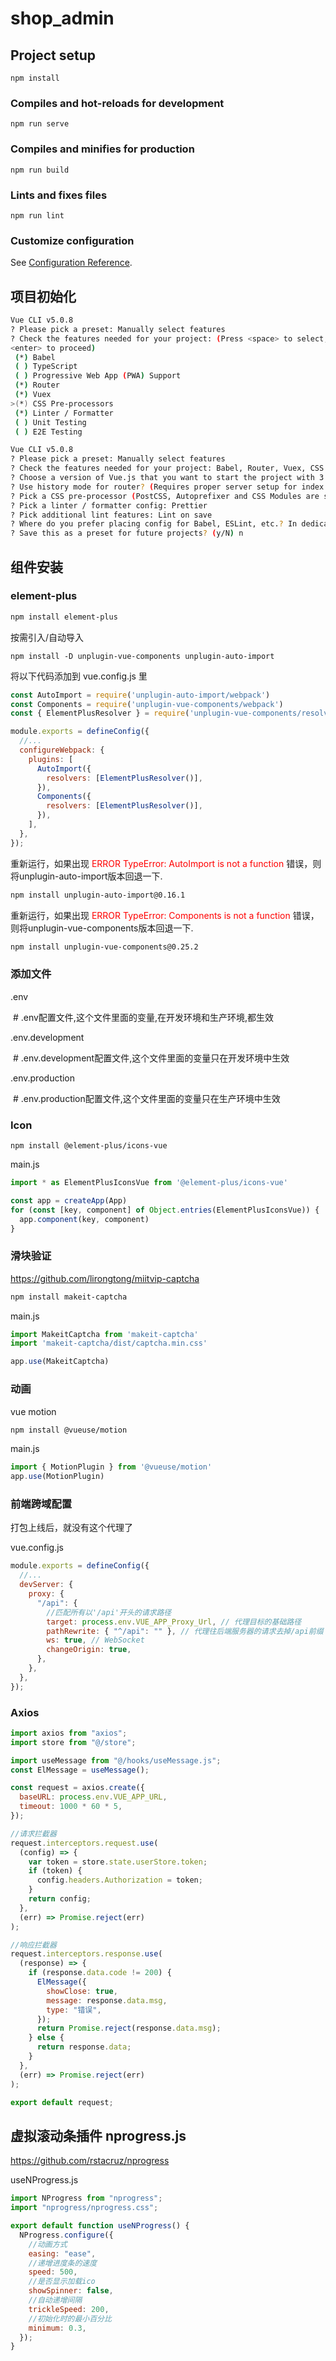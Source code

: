 # shop_admin

## Project setup
```
npm install
```

### Compiles and hot-reloads for development
```
npm run serve
```

### Compiles and minifies for production
```
npm run build
```

### Lints and fixes files
```
npm run lint
```

### Customize configuration
See [Configuration Reference](https://cli.vuejs.org/config/).

## 项目初始化

```sh
Vue CLI v5.0.8
? Please pick a preset: Manually select features
? Check the features needed for your project: (Press <space> to select, <a> to toggle all, <i> to invert selection, and
<enter> to proceed)
 (*) Babel
 ( ) TypeScript
 ( ) Progressive Web App (PWA) Support
 (*) Router
 (*) Vuex
>(*) CSS Pre-processors
 (*) Linter / Formatter
 ( ) Unit Testing
 ( ) E2E Testing
```

```sh
Vue CLI v5.0.8
? Please pick a preset: Manually select features
? Check the features needed for your project: Babel, Router, Vuex, CSS Pre-processors, Linter
? Choose a version of Vue.js that you want to start the project with 3.x
? Use history mode for router? (Requires proper server setup for index fallback in production) Yes
? Pick a CSS pre-processor (PostCSS, Autoprefixer and CSS Modules are supported by default): Sass/SCSS (with dart-sass)
? Pick a linter / formatter config: Prettier
? Pick additional lint features: Lint on save
? Where do you prefer placing config for Babel, ESLint, etc.? In dedicated config files
? Save this as a preset for future projects? (y/N) n
```

## 组件安装

### element-plus

```sh
npm install element-plus
```

按需引入/自动导入

```vue
npm install -D unplugin-vue-components unplugin-auto-import
```

将以下代码添加到 vue.config.js 里

```js
const AutoImport = require('unplugin-auto-import/webpack')
const Components = require('unplugin-vue-components/webpack')
const { ElementPlusResolver } = require('unplugin-vue-components/resolvers')

module.exports = defineConfig({
  //...
  configureWebpack: {
    plugins: [
      AutoImport({
        resolvers: [ElementPlusResolver()],
      }),
      Components({
        resolvers: [ElementPlusResolver()],
      }),
    ],
  },
});
```

重新运行，如果出现   <font style="color:red">ERROR  TypeError: AutoImport is not a function</font> 错误，则将unplugin-auto-import版本回退一下.

```sh
npm install unplugin-auto-import@0.16.1
```

重新运行，如果出现   <font style="color:red"> ERROR  TypeError: Components is not a function</font> 错误，则将unplugin-vue-components版本回退一下.

```sh
npm install unplugin-vue-components@0.25.2
```

### 添加文件

.env

​	\# .env配置文件,这个文件里面的变量,在开发环境和生产环境,都生效

.env.development

​	\# .env.development配置文件,这个文件里面的变量只在开发环境中生效

.env.production

​	\# .env.production配置文件,这个文件里面的变量只在生产环境中生效

### Icon

```shell
npm install @element-plus/icons-vue
```

main.js

```js
import * as ElementPlusIconsVue from '@element-plus/icons-vue'

const app = createApp(App)
for (const [key, component] of Object.entries(ElementPlusIconsVue)) {
  app.component(key, component)
}
```

### 滑块验证

https://github.com/lirongtong/miitvip-captcha

```sh
npm install makeit-captcha
```

main.js

```js
import MakeitCaptcha from 'makeit-captcha'
import 'makeit-captcha/dist/captcha.min.css'

app.use(MakeitCaptcha)
```

### 动画

vue motion

```sh
npm install @vueuse/motion
```

main.js

```js
import { MotionPlugin } from '@vueuse/motion'
app.use(MotionPlugin)
```

### 前端跨域配置

打包上线后，就没有这个代理了

vue.config.js

```js
module.exports = defineConfig({
  //...
  devServer: {
    proxy: {
      "/api": {
        //匹配所有以'/api'开头的请求路径
        target: process.env.VUE_APP_Proxy_Url, // 代理目标的基础路径
        pathRewrite: { "^/api": "" }, // 代理往后端服务器的请求去掉/api前缀
        ws: true, // WebSocket
        changeOrigin: true,
      },
    },
  },
});
```



### Axios

```js
import axios from "axios";
import store from "@/store";

import useMessage from "@/hooks/useMessage.js";
const ElMessage = useMessage();

const request = axios.create({
  baseURL: process.env.VUE_APP_URL,
  timeout: 1000 * 60 * 5,
});

//请求拦截器
request.interceptors.request.use(
  (config) => {
    var token = store.state.userStore.token;
    if (token) {
      config.headers.Authorization = token;
    }
    return config;
  },
  (err) => Promise.reject(err)
);

//响应拦截器
request.interceptors.response.use(
  (response) => {
    if (response.data.code != 200) {
      ElMessage({
        showClose: true,
        message: response.data.msg,
        type: "错误",
      });
      return Promise.reject(response.data.msg);
    } else {
      return response.data;
    }
  },
  (err) => Promise.reject(err)
);

export default request;

```



## 虚拟滚动条插件 nprogress.js

https://github.com/rstacruz/nprogress

useNProgress.js

```js
import NProgress from "nprogress";
import "nprogress/nprogress.css";

export default function useNProgress() {
  NProgress.configure({
    //动画方式
    easing: "ease",
    //递增进度条的速度
    speed: 500,
    //是否显示加载ico
    showSpinner: false,
    //自动递增间隔
    trickleSpeed: 200,
    //初始化时的最小百分比
    minimum: 0.3,
  });
}

```



















